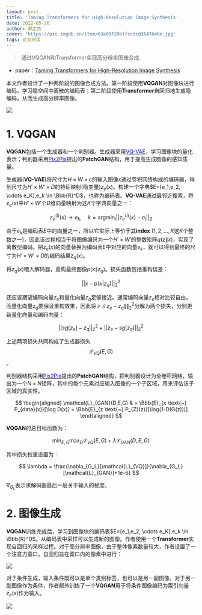 ```yaml
---
layout: post
title: 'Taming Transformers for High-Resolution Image Synthesis'
date: 2022-05-26
author: 郑之杰
cover: 'https://pic.imgdb.cn/item/63a00f20b1fccdcd3647646e.jpg'
tags: 论文阅读
---
```


> 通过VQGAN和Transformer实现高分辨率图像合成.

- paper：[Taming Transformers for High-Resolution Image Synthesis](https://arxiv.org/abs/2012.09841)

本文作者设计了一种两阶段的图像合成方法。第一阶段使用**VQGAN**对图像块进行编码，学习隐空间中离散的编码表；第二阶段使用**Transformer**自回归地生成隐编码，从而生成高分辨率图像。

![](https://pic.imgdb.cn/item/63a01369b1fccdcd36502ed9.jpg)

# 1. VQGAN

**VQGAN**包括一个生成器和一个判别器。生成器采用[<font color=Blue>VQ-VAE</font>](https://0809zheng.github.io/2020/11/10/vqvae.html)，学习图像块的量化表示；判别器采用[<font color=Blue>Pix2Pix</font>](https://0809zheng.github.io/2022/03/10/p2p.html)提出的**PatchGAN**结构，用于提高生成图像的感知质量。

生成器(**VQ-VAE**)将尺寸为$H \times W \times c$的输入图像$x$通过卷积网络构成的编码器，得到尺寸为$H' \times W' \times D$的特征映射(隐变量)$z_e(x)$。构建一个字典$E=[e_1,e_2, \cdots e_K],e_k \in \Bbb{R}^D$，也称为编码表。**VQ-VAE**通过最邻近搜索，将$z_e(x)$中$H' \times W'$个$D$维向量映射为这$K$个字典向量之一：

$$ z_e^{(i)}(x)\to e_k, \quad k = \mathop{\arg \min}_{j} ||z_e^{(i)}(x)- e_j||_2 $$

由于$e_k$是编码表$E$中的向量之一，所以它实际上等价于其**index** ($1,2,…,K$这$K$个整数之一)，因此该过程相当于将图像编码为一个$H' \times W'$的整数矩阵$q(z \| x)$，实现了离散型编码。把$z_e(x)$的向量替换为编码表$E$中对应的向量$e_k$，就可以得到最终的尺寸为$H' \times W' \times D$的编码结果$z_q(x)$。

将$z_q(x)$喂入解码器，重构最终图像$p(x \| z_q)$。损失函数包括重构误差：

$$ || x - p(x | z_q) ||_2^2 $$

还应该期望编码向量$z_e$和量化向量$z_q$足够接近。通常编码向量$z_e$相对比较自由，而量化向量$z_q$要保证重构效果，因此将$\|\|z_e-z_q\|\|^2_2$分解为两个损失，分别更新量化向量和编码向量：

$$ || sg[z_e] - z_q ||_2^2 + || z_e - sg[z_q] ||_2^2 $$

上述两项损失共同构成了生成器损失$$\mathcal{L}_{VQ}(E,G)$$。

判别器结构采用[<font color=Blue>Pix2Pix</font>](https://0809zheng.github.io/2022/03/10/p2p.html)提出的**PatchGAN**结构，把判别器设计为全卷积网络，输出为一个$N \times N$矩阵，其中的每个元素对应输入图像的一个子区域，用来评估该子区域的真实性。

$$ \begin{aligned} \mathcal{L}_{GAN}(D,E,G) & =  \Bbb{E}_{x \text{~} P_{data}(x)}[\log D(x)] + \Bbb{E}_{z \text{~} P_{Z}(z)}[\log(1-D(G(z)))]  \end{aligned} $$

**VQGAN**的总目标函数为：

$$ \mathop{ \min}_{E,G} \mathop{\max}_{D} \mathcal{L}_{VQ}(E,G) + \lambda \mathcal{L}_{GAN}(D,E,G) $$

其中损失权重设置为：

$$ \lambda = \frac{\nabla_{G_L}[\mathcal{L}_{VQ}]}{\nabla_{G_L}[\mathcal{L}_{GAN}]+1e-6} $$

$\nabla_{G_L}$表示求解码器最后一层关于输入的梯度。

# 2. 图像生成

**VQGAN**训练完成后，学习到图像块的编码表$E=[e_1,e_2, \cdots e_K],e_k \in \Bbb{R}^D$。从编码表中采样可以生成新的图像。作者使用一个**Transformer**实现自回归的采样过程。对于高分辨率图像，由于整体像素数量较大，作者设置了一个注意力窗口，自回归旨在窗口内的像素中进行：

![](https://pic.imgdb.cn/item/63a019ecb1fccdcd365a6413.jpg)

对于条件生成，输入条件既可以是单个类别标签，也可以是另一副图像。对于另一副图像作为条件，作者额外训练了一个**VQGAN**用于将条件图像编码为索引向量$z_e(x)$作为输入。

![](https://pic.imgdb.cn/item/63a01ae0b1fccdcd365be8f5.jpg)